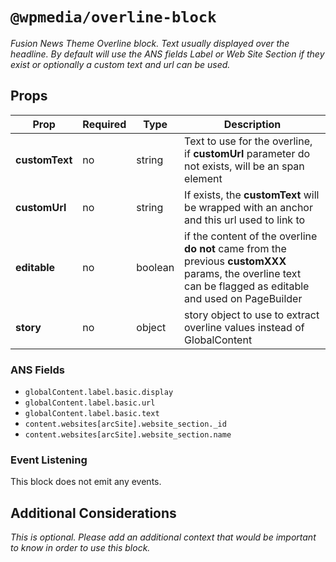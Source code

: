 # `@wpmedia/overline-block`

_Fusion News Theme Overline block. Text usually displayed over the headline. By default will use the ANS fields Label or Web Site Section if they exist or optionally a custom text and url can be used._

## Props

| **Prop**       | **Required** | **Type** | **Description**                                                                                                                                             |
| -------------- | ------------ | -------- | ----------------------------------------------------------------------------------------------------------------------------------------------------------- |
| **customText** | no           | string   | Text to use for the overline, if **customUrl** parameter do not exists, will be an span element                                                             |
| **customUrl**  | no           | string   | If exists, the **customText** will be wrapped with an anchor and this url used to link to                                                                   |
| **editable**   | no           | boolean  | if the content of the overline **do not** came from the previous **customXXX** params, the overline text can be flagged as editable and used on PageBuilder |
| **story**      | no           | object   | story object to use to extract overline values instead of GlobalContent                                                                                     |

### ANS Fields

- `globalContent.label.basic.display`
- `globalContent.label.basic.url`
- `globalContent.label.basic.text`
- `content.websites[arcSite].website_section._id`
- `content.websites[arcSite].website_section.name`

### Event Listening

This block does not emit any events.

## Additional Considerations

_This is optional. Please add an additional context that would be important to know in order to use this block._
